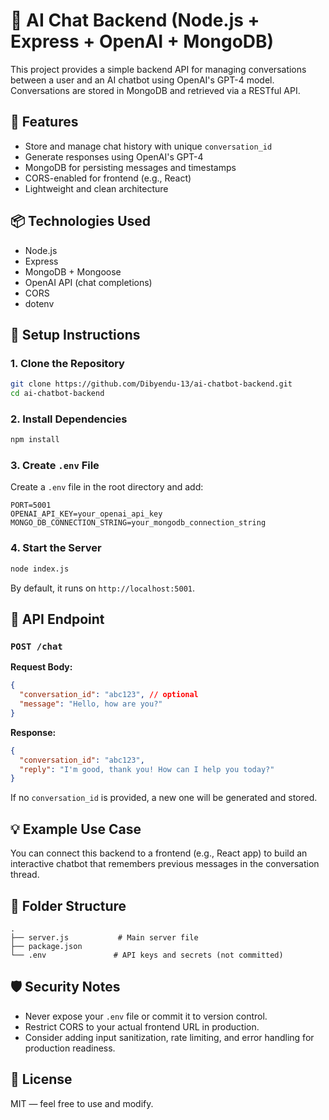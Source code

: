 # 🧠 AI Chat Backend (Node.js + Express + OpenAI + MongoDB)

This project provides a simple backend API for managing conversations between a user and an AI chatbot using OpenAI's GPT-4 model. Conversations are stored in MongoDB and retrieved via a RESTful API.

## 🚀 Features

- Store and manage chat history with unique `conversation_id`
- Generate responses using OpenAI's GPT-4
- MongoDB for persisting messages and timestamps
- CORS-enabled for frontend (e.g., React)
- Lightweight and clean architecture

## 📦 Technologies Used

- Node.js
- Express
- MongoDB + Mongoose
- OpenAI API (chat completions)
- CORS
- dotenv

## 🔧 Setup Instructions

### 1. Clone the Repository

```bash
git clone https://github.com/Dibyendu-13/ai-chatbot-backend.git
cd ai-chatbot-backend
```

### 2. Install Dependencies

```bash
npm install
```

### 3. Create `.env` File

Create a `.env` file in the root directory and add:

```env
PORT=5001
OPENAI_API_KEY=your_openai_api_key
MONGO_DB_CONNECTION_STRING=your_mongodb_connection_string
```

### 4. Start the Server

```bash
node index.js
```

By default, it runs on `http://localhost:5001`.

## 🧪 API Endpoint

### `POST /chat`

**Request Body:**

```json
{
  "conversation_id": "abc123", // optional
  "message": "Hello, how are you?"
}
```

**Response:**

```json
{
  "conversation_id": "abc123",
  "reply": "I'm good, thank you! How can I help you today?"
}
```

If no `conversation_id` is provided, a new one will be generated and stored.

## 💡 Example Use Case

You can connect this backend to a frontend (e.g., React app) to build an interactive chatbot that remembers previous messages in the conversation thread.

## 📂 Folder Structure

```
.
├── server.js           # Main server file
├── package.json
└── .env               # API keys and secrets (not committed)
```

## 🛡️ Security Notes

- Never expose your `.env` file or commit it to version control.
- Restrict CORS to your actual frontend URL in production.
- Consider adding input sanitization, rate limiting, and error handling for production readiness.

## 📃 License

MIT — feel free to use and modify.
